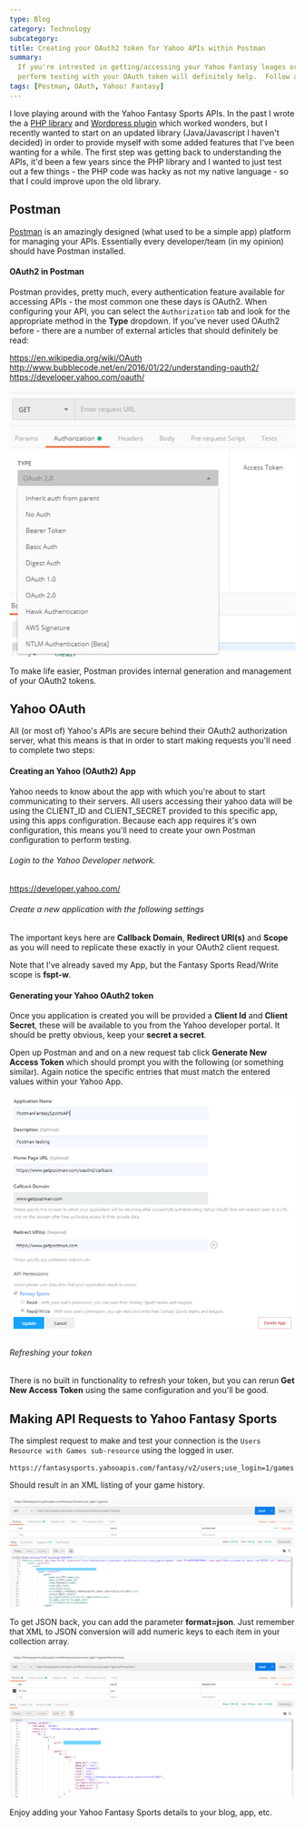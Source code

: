 ```yaml
---
type: Blog
category: Technology
subcategory:
title: Creating your OAuth2 token for Yahoo APIs within Postman
summary:
  If you're intrested in getting/accessing your Yahoo Fantasy leages or teams, making sure you can setup Postman to
  perform testing with your OAuth token will definitely help.  Follow along...
tags: [Postman, OAuth, Yahoo! Fantasy]
---
```


I love playing around with the Yahoo Fantasy Sports APIs. In the past I wrote the a [PHP library](https://github.com/kenjdavidson/php-oauth-yahoofantasysports) and [Wordpress plugin](https://github.com/kenjdavidson/yahoo-fantasy-wordpress) which worked wonders, but I recently wanted to start on an updated library (Java/Javascript I haven't decided) in order to provide myself with some added features that I've been wanting for a while. The first step was getting back to understanding the APIs, it'd been a few years since the PHP library and I wanted to just test out a few things - the PHP code was hacky as not my native language - so that I could improve upon the old library.

## Postman

[Postman](https://www.postman.com/) is an amazingly designed (what used to be a simple app) platform for managing your APIs. Essentially every developer/team (in my opinion) should have Postman installed.

#### OAuth2 in Postman

Postman provides, pretty much, every authentication feature available for accessing APIs - the most common one these days is OAuth2. When configuring your API, you can select the `Authorization` tab and look for the appropriate method in the **Type** dropdown. If you've never used OAuth2 before - there are a number of external articles that should definitely be read:

https://en.wikipedia.org/wiki/OAuth
http://www.bubblecode.net/en/2016/01/22/understanding-oauth2/
https://developer.yahoo.com/oauth/

![Postman OAuth Config](./postman-oauth.png)

To make life easier, Postman provides internal generation and management of your OAuth2 tokens.

## Yahoo OAuth

All (or most of) Yahoo's APIs are secure behind their OAuth2 authorization server, what this means is that in order to start making requests you'll need to complete two steps:

#### Creating an Yahoo (OAuth2) App

Yahoo needs to know about the app with which you're about to start communicating to their servers. All users accessing their yahoo data will be using the CLIENT_ID and CLIENT_SECRET provided to this specific app, using this apps configuration. Because each app requires it's own configuration, this means you'll need to create your own Postman configuration to perform testing.

###### Login to the Yahoo Developer network.

https://developer.yahoo.com/

###### Create a new application with the following settings

The important keys here are **Callback Domain**, **Redirect URI(s)** and **Scope** as you will need to replicate these exactly in your OAuth2 client request.

Note that I've already saved my App, but the Fantasy Sports Read/Write scope is **fspt-w**.

#### Generating your Yahoo OAuth2 token

Once you application is created you will be provided a **Client Id** and **Client Secret**, these will be available to you from the Yahoo developer portal. It should be pretty obvious, keep your **secret a secret**.

Open up Postman and and on a new request tab click **Generate New Access Token** which should prompt you with the following (or something similar). Again notice the specific entries that must match the entered values within your Yahoo App.

![Add Yahoo! Developer App](./yahoo-app-config.png)

###### Refreshing your token

There is no built in functionality to refresh your token, but you can rerun **Get New Access Token** using the same configuration and you'll be good.

## Making API Requests to Yahoo Fantasy Sports

The simplest request to make and test your connection is the `Users Resource with Games sub-resource` using the logged in user.

```
https://fantasysports.yahooapis.com/fantasy/v2/users;use_login=1/games
```

Should result in an XML listing of your game history.

![Game Collection XML](./game-history.png)

To get JSON back, you can add the parameter **format=json**. Just remember that XML to JSON conversion will add numeric keys to each item in your collection array.

![Game Collection JSON](./game-history-json.png)

Enjoy adding your Yahoo Fantasy Sports details to your blog, app, etc.
